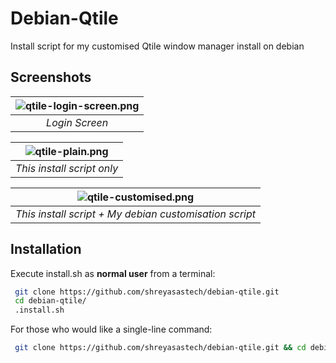 # Debian-Qtile
Install script for my customised Qtile window manager install on debian

## Screenshots
| ![qtile-login-screen.png](https://github.com/shreyasastech/debian-qtile/assets/137637016/d687aa93-42c8-4006-a142-fefbceb32d4d) | 
|:--:| 
| *Login Screen* |

| ![qtile-plain.png](https://github.com/shreyasastech/debian-qtile/assets/137637016/032b3f5c-0611-4830-8ead-1826efb8db0c) | 
|:--:| 
| *This install script only* |

| ![qtile-customised.png]() | 
|:--:| 
| *This install script + My debian customisation script* |

## Installation

Execute install.sh as **normal user** from a terminal:

```bash
 git clone https://github.com/shreyasastech/debian-qtile.git
 cd debian-qtile/
 .install.sh
```

For those who would like a single-line command:
```bash
 git clone https://github.com/shreyasastech/debian-qtile.git && cd debian-qtile/ && ./install.sh
```
